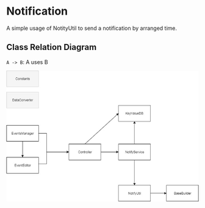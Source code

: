 # Notification

A simple usage of NotityUtil to send a notification by arranged time.


## Class Relation Diagram
`A -> B`: A uses B


![Class Relation](https://github.com/ji4/Notification/blob/Add-Controller/ClassRelation.jpg)
